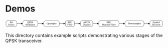 # Demos

![QPSK transmission chain](../documentation/diagrams/qpsk_transmission_chain.svg)

This directory contains example scripts demonstrating various stages of the QPSK transceiver.
